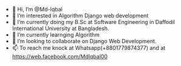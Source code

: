 - 👋 Hi, I’m @Md-Iqbal
- 👀 I’m interested in Algorithm Django web development
- 🌱 I’m currently doing my B.Sc at Software Engineering in Daffodil International University at Bangladesh.
- 🌱 I’m currently learnging Algorithm
- 💞️ I’m looking to collaborate on Django Web Development.
- 📫 To reach me knock at Whatsapp(+8801779874377) and at https://web.facebook.com/MdIqbal00

<!---
Md-Iqbal/Md-Iqbal is a ✨ special ✨ repository because its `README.md` (this file) appears on your GitHub profile.
You can click the Preview link to take a look at your changes.
--->
